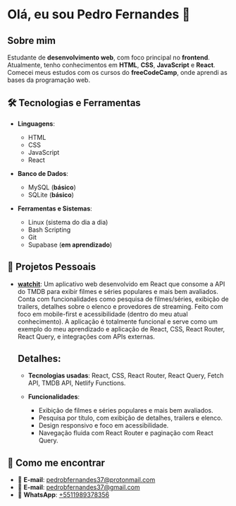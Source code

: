 # Olá, eu sou Pedro Fernandes 👋

## Sobre mim

Estudante de **desenvolvimento web**, com foco principal no **frontend**. Atualmente, tenho conhecimentos em **HTML**, **CSS**, **JavaScript** e **React**. Comecei meus estudos com os cursos do **freeCodeCamp**, onde aprendi as bases da programação web.

## 🛠️ Tecnologias e Ferramentas

- **Linguagens**:
  - HTML
  - CSS
  - JavaScript
  - React

- **Banco de Dados**:
  - MySQL (**básico**)
  - SQLite (**básico**)

- **Ferramentas e Sistemas**:
  - Linux (sistema do dia a dia)
  - Bash Scripting
  - Git
  - Supabase (**em aprendizado**)

## 🚀 Projetos Pessoais

- **[watchit](https://github.com/pedrobfernandes/watchit)**: Um aplicativo web desenvolvido em React que consome a API do TMDB para exibir filmes e séries populares e mais bem avaliados. Conta com funcionalidades como pesquisa de filmes/séries, exibição de trailers, detalhes sobre o elenco e provedores de streaming. Feito com foco em mobile-first e acessibilidade (dentro do meu atual conhecimento). A aplicação é totalmente funcional e serve como um exemplo do meu aprendizado e aplicação de React, CSS, React Router, React Query, e integrações com APIs externas.

  ## Detalhes:

  - **Tecnologias usadas**: React, CSS, React Router, React Query, Fetch API, TMDB API, Netlify Functions.
  
  - **Funcionalidades**:
    - Exibição de filmes e séries populares e mais bem avaliados.
    - Pesquisa por título, com exibição de detalhes, trailers e elenco.
    - Design responsivo e foco em acessibilidade.
    - Navegação fluida com React Router e paginação com React Query.
  


## 📧 Como me encontrar

- 📧 **E-mail**: [pedrobfernandes37@protonmail.com](mailto:pedrobfernandes37@protonmail.com)
- 📧 **E-mail**: [pedrobfernandes37@gmail.com](mailto:pedrobfernandes37@gmail.com)
- 📱 **WhatsApp**: [+5511989378356](https://wa.me/5511989378356)

<!---
pedrobfernandes/pedrobfernandes is a ✨ special ✨ repository because its `README.md` (this file) appears on your GitHub profile.
You can click the Preview link to take a look at your changes.
--->
